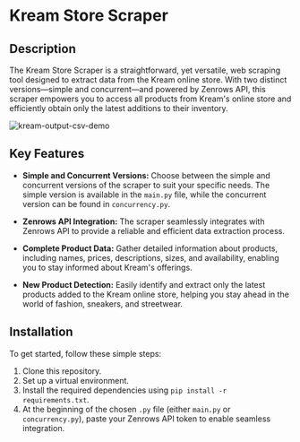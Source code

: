 # Kream Store Scraper

## Description
The Kream Store Scraper is a straightforward, yet versatile, web scraping tool designed to extract data from the Kream online store. With two distinct versions—simple and concurrent—and powered by Zenrows API, this scraper empowers you to access all products from Kream's online store and efficiently obtain only the latest additions to their inventory.

![kream-output-csv-demo](https://github.com/andviktor/KreamScraper/assets/20559261/42f01f78-b40b-434d-a5ca-f0dae1582010)

## Key Features
- **Simple and Concurrent Versions:** Choose between the simple and concurrent versions of the scraper to suit your specific needs. The simple version is available in the `main.py` file, while the concurrent version can be found in `concurrency.py`.

- **Zenrows API Integration:** The scraper seamlessly integrates with Zenrows API to provide a reliable and efficient data extraction process.

- **Complete Product Data:** Gather detailed information about products, including names, prices, descriptions, sizes, and availability, enabling you to stay informed about Kream's offerings.

- **New Product Detection:** Easily identify and extract only the latest products added to the Kream online store, helping you stay ahead in the world of fashion, sneakers, and streetwear.

## Installation
To get started, follow these simple steps:
1. Clone this repository.
2. Set up a virtual environment.
3. Install the required dependencies using `pip install -r requirements.txt`.
4. At the beginning of the chosen `.py` file (either `main.py` or `concurrency.py`), paste your Zenrows API token to enable seamless integration.
